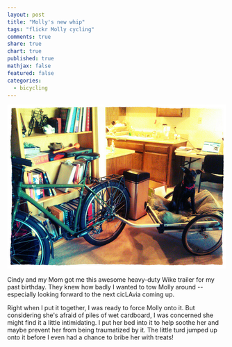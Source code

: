 ```yaml
---
layout: post
title: "Molly's new whip"
tags: "flickr Molly cycling"
comments: true
share: true
chart: true
published: true
mathjax: false
featured: false
categories: 
  - bicycling
---
```


![9713875778_6cd534da31_z.jpg](/img/post/9713875778_6cd534da31_z.jpg)

Cindy and my Mom got me this awesome heavy-duty Wike trailer for my past birthday. They knew how badly I wanted to tow Molly around -- especially looking forward to the next cicLAvia coming up. 

Right when I put it together, I was ready to force Molly onto it. But considering she's afraid of piles of wet cardboard, I was concerned she might find it a little intimidating. I put her bed into it to help soothe her and maybe prevent her from being traumatized by it. The little turd jumped up onto it before I even had a chance to bribe her with treats!